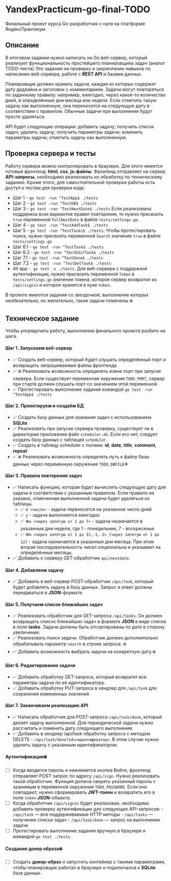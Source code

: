 # YandexPracticum-go-final-TODO
Финальный проект курса Go-разработчик с нуля на платформе ЯндексПрактикум. 

## Описание 

В итоговом задании нужно написать на Go веб-сервер, который реализует функциональность простейшего планировщика задач (аналог TODO-листа)
Это задание на проверку и закрепление навыков по написанию веб-сервера, работе с **REST API** и базами данных.

Планировщик должен хранить задачи, каждая из которых содержит дату дедлайна и заголовок с комментарием. Задачи могут повторяться по заданному правилу: например, ежегодно, через какое-то количество дней, в определённые дни месяца или недели. Если отметить такую задачу как выполненную, она переносится на следующую дату в соответствии с правилом. Обычные задачи при выполнении будут просто удаляться.

API будет следующие операции:
добавить задачу;
получить список задач;
удалить задачу;
получить параметры задачи;
изменить параметры задачи;
отметить задачу как выполненную.

## Проверка сервера и тесты

Работу сервера можно контролировать в браузере. Для этого имеется готовый фронтенд: **html**, **css**, **js-файлы**. Фронтенд отправляет на сервер **API-запросы**, необходимо реализовать их обработку по техническому заданию.
Кроме этого, для самостоятельной проверки работы есть доступ к тестам для проверки кода:
- Шаг 1 - `go test -run ^TestApp$ ./tests`
- Шаг 2 - `go test -run ^TestDB$ ./tests`
- Шаг 3 - `go test -run ^TestNextDate$ ./tests`
  Если реализована поддержка всех вариантов правил повторения, то нужно присвоить `true` переменной `FullNextDate` в файле `tests/settings.go`.
- Шаг 4 - `go test -run ^TestAddTask$ ./tests`
- Шаг 5 - `go test -run ^TestTasks$ ./tests`.
  Чтобы протестировать поиск, нужно присвоить переменной `Search` значение `true` в файле `tests/settings.go`
- Шаг 6.1 - `go test -run ^TestTask$ ./tests`
- Шаг 6.2 - `go test -run ^TestEditTask$ ./tests`
- Шаг 7.1 - `go test -run ^TestDone$ ./tests`
- Шаг 7.2 - `go test -run ^TestDelTask$ ./tests`
- All app `- go test -v ./tests`.
  Для веб-сервера с поддержкой аутентификации, нужно присвоить переменной `Token` в `tests/settings.go` значение токена, которое сервер возвратил из `/api/signin` и которое хранится в куке `token`.

В проекте имеются задания со звездочкой, выполнение которых необязательно, но желательно, такие задачи помечены ❄️

## Техническое задание 
Чтобы упорядочить работу, выполнение финального проекта разбито на шаги.

#### Шаг 1. Запускаем веб-сервер
- ✅ Создать веб-сервер, который будет слушать определённый порт и возвращать запрашиваемые файлы фронтенда.
- ✅ ❄️ Реализовать возможность определять извне порт при запуске сервера. Если существует переменная окружения `TODO_PORT`, сервер при старте должен слушать порт со значением этой переменной. 
- ✅ Протестировать выполнение задания командой `go test -run ^TestApp$ ./tests`

#### Шаг 2. Проектируем и создаём БД
- ✅ Создать базу данных для хранения задач с использованием **SQLite**
- ✅ Реализовать при запуске сервера проверку, существует ли в директории приложения файл `scheduler.db`. Если его нет, следует создать базу данных с таблицей `scheduler`.
- ✅ Создать в таблицу scheduler с полями: **id**, **date**, **title**, **comment**, **repeat**
- ✅ ❄️ Реализовать возможность определять путь к файлу базы данных через переменную окружения `TODO_DBFILE`❄

#### Шаг 3. Правила повторения задач
- ✅  Написать функцию, которая будет вычислять следующую дату для задачи в соответствии с указанным правилом. Если правило не указано, отмеченная выполненной задача будет удаляться из таблицы.
    - ✅   `d <число>` - задача переносится на указанное число дней
    - ✅   `y` - задача выполняется ежегодно
    - ✅   ❄️`w <через запятую от 1 до 7>` - задача назначается в указанные дни недели, где 1 - понедельник, 7 - воскресенье.
    - ✅   ❄️`m <через запятую от 1 до 31,-1,-2> [через запятую от 1 до 12]` - задача назначается в указанные дни месяца. При этом вторая последовательность чисел опциональна и указывает на определённые месяцы.
- ✅ Добавить к серверу GET-обработчик `api/nextdate`.

#### Шаг 4. Добавляем задачу
- ✅ Добавить в веб-сервер POST-обработчик `/api/task`, который будет добавлять задачу в базу данных. Запрос и ответ должны передаваться в **JSON**-формате.

#### Шаг 5. Получаем список ближайших задач
- ✅ Реализовать обработчик для GET-запроса `/api/tasks`. Он должен возвращать список ближайших задач в формате **JSON** в виде списка в поле **tasks**. Задачи должны быть отсортированы по дате в сторону увеличения.
- ✅ Реализовать поиск задачи. Обработчик должен дополнительно обрабатывать параметр `search` в строке запроса. ❄️
- ✅ Добавить возможность выбрать задачи на конкретную дату.❄️

#### Шаг 6. Редактирование задачи
- ✅ Добавить обработку GET-запроса, который возвратит все параметры задачи по её идентификатору.
- ✅ Добавить обработку PUT-запроса в хендлер для `/api/task` для сохранения измененных значений.

#### Шаг 7. Заканчиваем реализацию API
- ✅ Написать обработчик для POST-запроса `/api/task/done`, который делает задачу выполненной. Для периодической задачи нужно рассчитать и поменять дату следующего выполнения.
- ✅ Добавить в хендлер /api/task обработку запроса с методом DELETE - `/api/task/done?id=<идентификатор>`. В этом случае нужно удалить задачу с указанным идентификатором.

#### Аутентификация❄️
- [ ] Когда вводится пароль и нажимается кнопка Войти, фронтенд отправляет POST-запрос по адресу `/api/sign`. Нужно реализовать такой обработчик. Функция должна сверять указанный пароль с хранимым в переменной окружения `TODO_PASSWORD`. Если они совпадают, нужно сформировать **JWT-токен** и возвратить его в поле `token` **JSON**-объекта.
- [ ] Когда обработчик `/api/signin` будет реализован, необходимо добавить проверку аутентификации для следующих API-запросов:
       -  `/api/task` — все поддерживаемые HTTP методы
       -  `/api/tasks` — получение списка задач
       -  `/api/task/done` — запрос на выполнение задачи
- [ ] Протестировать выполнение задания вручную в браузере и  командой `go test ./tests`. 

#### Создание докер образа❄️
- [ ] Создать **докер-образ** и запустить контейнер с такими параметрами, чтобы планировщик работал в браузере и подключался к **SQLite** базе данных.
